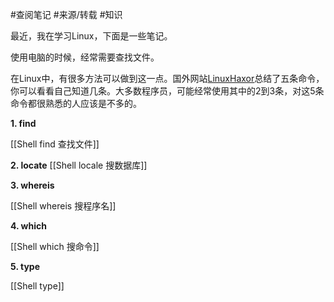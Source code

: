 #查阅笔记 
#来源/转载 #知识 




最近，我在学习Linux，下面是一些笔记。

使用电脑的时候，经常需要查找文件。

在Linux中，有很多方法可以做到这一点。国外网站[LinuxHaxor](http://www.linuxhaxor.net/?p=904)总结了五条命令，你可以看看自己知道几条。大多数程序员，可能经常使用其中的2到3条，对这5条命令都很熟悉的人应该是不多的。



**1\. find**

[[Shell find 查找文件]]


**2\. locate**
[[Shell locale 搜数据库]]



**3\. whereis**

[[Shell whereis 搜程序名]]


**4\. which**

[[Shell which 搜命令]]

**5\. type**

[[Shell type]]